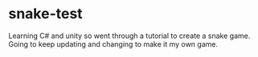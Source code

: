 # snake-test
Learning C# and unity so went through a tutorial to create a snake game.  Going to keep updating and changing to make it my own game.
